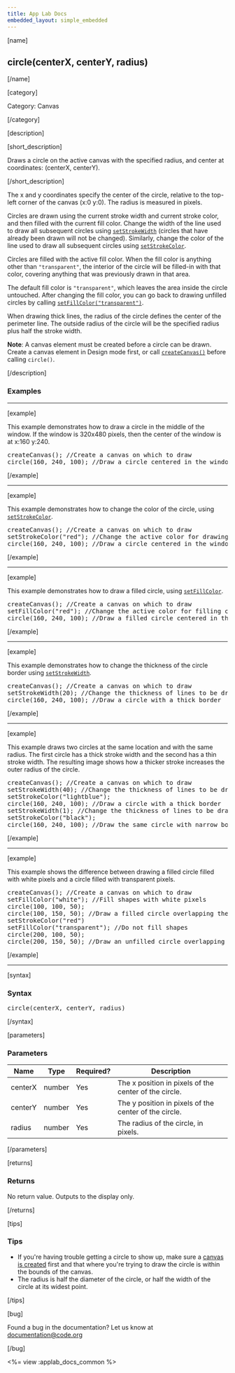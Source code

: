 ```yaml
---
title: App Lab Docs
embedded_layout: simple_embedded
---
```


[name]

## circle(centerX, centerY, radius)

[/name]


[category]

Category: Canvas

[/category]

[description]

[short_description]

Draws a circle on the active canvas with the specified radius, and center at coordinates: (centerX, centerY).

[/short_description]

The x and y coordinates specify the center of the circle, relative to the top-left corner of the canvas (x:0 y:0). The radius is measured in pixels.

Circles are drawn using the current stroke width and current stroke color, and then filled with the current fill color. Change the width of the line used to draw all subsequent circles using  [`setStrokeWidth`](/applab/docs/setStrokeWidth) (circles that have already been drawn will not be changed). Similarly, change the color of the line used to draw all subsequent circles using [`setStrokeColor`](/applab/docs/setStrokeColor).

Circles are filled with the active fill color. When the fill color is anything other than `"transparent"`, the interior of the circle will be filled-in with that color, covering anything that was previously drawn in that area.

The default fill color is `"transparent"`, which leaves the area inside the circle untouched. After changing the fill color, you can go back to drawing unfilled circles by calling [`setFillColor("transparent")`](/applab/docs/setFillColor).

When drawing thick lines, the radius of the circle defines the center of the perimeter line. The outside radius of the circle will be the specified radius plus half the stroke width.

**Note**: A canvas element must be created before a circle can be drawn. Create a canvas element in Design mode first, or call [`createCanvas()`](/applab/docs/createCanvas) before calling `circle()`.

[/description]

### Examples
____________________________________________________

[example]

This example demonstrates how to draw a circle in the middle of the window. If the window is 320x480 pixels, then the center of the window is at x:160 y:240.

<pre>
createCanvas(); //Create a canvas on which to draw
circle(160, 240, 100); //Draw a circle centered in the window
</pre>

[/example]

____________________________________________________

[example]

This example demonstrates how to change the color of the circle, using [`setStrokeColor`]().

<pre>
createCanvas(); //Create a canvas on which to draw
setStrokeColor("red"); //Change the active color for drawing lines and shapes
circle(160, 240, 100); //Draw a circle centered in the window
</pre>

[/example]

____________________________________________________

[example]

This example demonstrates how to draw a filled circle, using [`setFillColor`]().

<pre>
createCanvas(); //Create a canvas on which to draw
setFillColor("red"); //Change the active color for filling circles and rectangles
circle(160, 240, 100); //Draw a filled circle centered in the window
</pre>

[/example]

____________________________________________________

[example]

This example demonstrates how to change the thickness of the circle border using [`setStrokeWidth`]().

<pre>
createCanvas(); //Create a canvas on which to draw
setStrokeWidth(20); //Change the thickness of lines to be drawn
circle(160, 240, 100); //Draw a circle with a thick border
</pre>

[/example]

____________________________________________________

[example]

This example draws two circles at the same location and with the same radius. The first circle has a thick stroke width and the second has a thin stroke width. The resulting image shows how a thicker stroke increases the outer radius of the circle.

<pre>
createCanvas(); //Create a canvas on which to draw
setStrokeWidth(40); //Change the thickness of lines to be drawn
setStrokeColor("lightblue");
circle(160, 240, 100); //Draw a circle with a thick border
setStrokeWidth(1); //Change the thickness of lines to be drawn
setStrokeColor("black");
circle(160, 240, 100); //Draw the same circle with narrow border
</pre>

[/example]

____________________________________________________

[example]

This example shows the difference between drawing a filled circle filled with white pixels and a circle filled with transparent pixels.

<pre>
createCanvas(); //Create a canvas on which to draw
setFillColor("white"); //Fill shapes with white pixels
circle(100, 100, 50);
circle(100, 150, 50); //Draw a filled circle overlapping the first
setStrokeColor("red")
setFillColor("transparent"); //Do not fill shapes
circle(200, 100, 50);
circle(200, 150, 50); //Draw an unfilled circle overlapping the first
</pre>

[/example]

____________________________________________________

[syntax]

### Syntax
<pre>
circle(centerX, centerY, radius)
</pre>

[/syntax]

[parameters]

### Parameters

| Name  | Type | Required? | Description |
|-----------------|------|-----------|-------------|
| centerX | number | Yes | The x position in pixels of the center of the circle.  |
| centerY | number | Yes | The y position in pixels of the center of the circle.  |
| radius | number | Yes | The radius of the circle, in pixels.  |
[/parameters]

[returns]

### Returns
No return value. Outputs to the display only.

[/returns]

[tips]

### Tips
- If you're having trouble getting a circle to show up, make sure a [canvas is created](/applab/docs/createCanvas) first and that where you're trying to draw the circle is within the bounds of the canvas.
- The radius is half the diameter of the circle, or half the width of the circle at its widest point.

[/tips]

[bug]

Found a bug in the documentation? Let us know at documentation@code.org

[/bug]

<%= view :applab_docs_common %>
